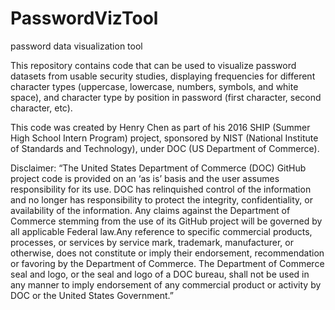 # PasswordVizTool
password data visualization tool

This repository contains code that can be used to visualize password datasets from usable security studies, displaying frequencies for different character types (uppercase, lowercase, numbers, symbols, and white space), and character type by position in password (first character, second character, etc). 

This code was created by Henry Chen as part of his 2016 SHIP (Summer High School Intern Program) project, sponsored by NIST (National Institute of Standards and Technology), under DOC (US Department of Commerce).

Disclaimer:
“The United States Department of Commerce (DOC) GitHub project code is provided on an ‘as is’ basis and the user assumes responsibility for its use. DOC has relinquished control of the information and no longer has responsibility to protect the integrity, confidentiality, or availability of the information. Any claims against the Department of Commerce stemming from the use of its GitHub project will be  governed by all applicable Federal law.Any reference to specific commercial products, processes, or services by service mark, trademark, manufacturer, or otherwise, does not constitute or imply their endorsement, recommendation or favoring by the Department of Commerce. The Department of Commerce seal and logo, or the seal and logo of a DOC bureau, shall not be used in any manner to imply endorsement of any commercial product or activity by DOC or the United States Government.”

